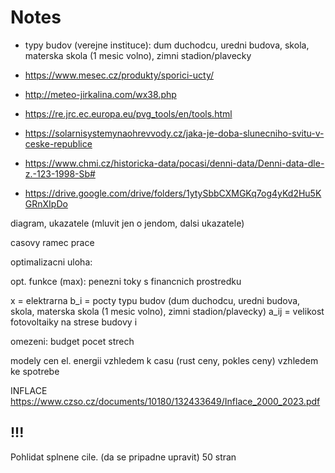 # Notes

- typy budov (verejne instituce):
    dum duchodcu, uredni budova, skola, materska skola (1 mesic volno), zimni stadion/plavecky

- <https://www.mesec.cz/produkty/sporici-ucty/>
- <http://meteo-jirkalina.com/wx38.php>
- <https://re.jrc.ec.europa.eu/pvg_tools/en/tools.html>
- <https://solarnisystemynaohrevvody.cz/jaka-je-doba-slunecniho-svitu-v-ceske-republice>
- <https://www.chmi.cz/historicka-data/pocasi/denni-data/Denni-data-dle-z.-123-1998-Sb#>
- <https://drive.google.com/drive/folders/1ytySbbCXMGKq7og4yKd2Hu5KGRnXIpDo>

diagram, ukazatele (mluvit jen o jendom, dalsi ukazatele)

casovy ramec prace

optimalizacni uloha:

opt. funkce (max): penezni toky s financnich prostredku

x = elektrarna
b_i = pocty typu budov (dum duchodcu, uredni budova, skola, materska skola (1 mesic volno), zimni stadion/plavecky)
a_ij = velikost fotovoltaiky na strese budovy i

omezeni:
budget
pocet strech

modely cen el. energii vzhledem k casu (rust ceny, pokles ceny) vzhledem ke spotrebe

INFLACE
<https://www.czso.cz/documents/10180/132433649/Inflace_2000_2023.pdf>

## !!!

Pohlidat splnene cile. (da se pripadne upravit)
50 stran
